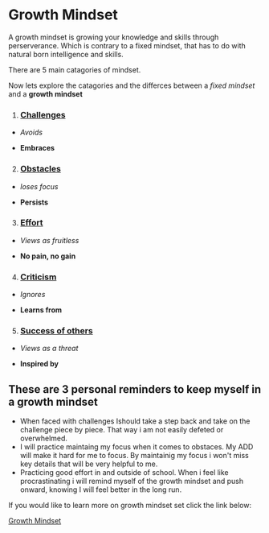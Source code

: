 # Growth Mindset
A growth mindset is growing your knowledge and skills through perserverance. Which is contrary to a fixed mindset, that has to do with natural born intelligence and skills.

There are 5 main catagories of mindset.

Now lets explore the catagories and the differces between a _fixed mindset_ and a **growth mindset**

1. ### <ins>Challenges</ins>

 - _Avoids_

 - **Embraces**

2. ### <ins>Obstacles</ins>

- _loses focus_

- **Persists**

3. ### <ins>Effort</ins>

 - _Views as fruitless_

 - **No pain, no gain**

4. ### <ins>Criticism</ins>

 - _Ignores_

 - **Learns from**

5. ### <ins>Success of others</ins>

 - _Views as a threat_

 - **Inspired by**

## These are 3 personal reminders to keep myself in a growth mindset
 - When faced with challenges Ishould take a step back and take on the challenge piece by piece. That way i am not easily defeted or overwhelmed.
 - I will practice maintaing my focus when it comes to obstaces. My ADD will make it hard for me to focus. By maintainig my focus i won't miss key details that will be very helpful to me.
 - Practicing good effort in and outside of school. When i feel like procrastinating i will remind myself of the growth mindset and push onward, knowing I will feel better in the long run.

If you would like to learn more on growth mindset set click the link below:

[Growth Mindset](https://www.atlassian.com/blog/inside-atlassian/growth-mindset)